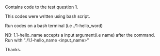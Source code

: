 Contains code to the test question 1.

This codes were written using bash script.

Run codes on a bash terminal (i.e ./1-hello_word)

NB: 1.1-hello_name accepts a input argument(i.e name) after the command.
Run with "./1.1-hello_name <input_name>"


Thanks.


